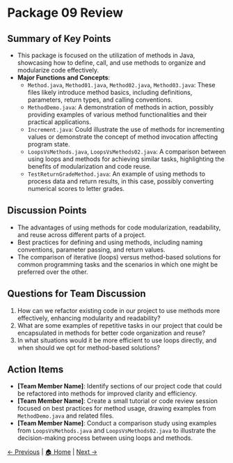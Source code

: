 # Package 09 Review

## Summary of Key Points
- This package is focused on the utilization of methods in Java, showcasing how to define, call, and use methods to organize and modularize code effectively.
- **Major Functions and Concepts**:
  - `Method.java`, `Method01.java`, `Method02.java`, `Method03.java`: These files likely introduce method basics, including definitions, parameters, return types, and calling conventions.
  - `MethodDemo.java`: A demonstration of methods in action, possibly providing examples of various method functionalities and their practical applications.
  - `Increment.java`: Could illustrate the use of methods for incrementing values or demonstrate the concept of method invocation affecting program state.
  - `LoopsVsMethods.java`, `LoopsVsMethods02.java`: A comparison between using loops and methods for achieving similar tasks, highlighting the benefits of modularization and code reuse.
  - `TestReturnGradeMethod.java`: An example of using methods to process data and return results, in this case, possibly converting numerical scores to letter grades.

## Discussion Points
- The advantages of using methods for code modularization, readability, and reuse across different parts of a project.
- Best practices for defining and using methods, including naming conventions, parameter passing, and return values.
- The comparison of iterative (loops) versus method-based solutions for common programming tasks and the scenarios in which one might be preferred over the other.

## Questions for Team Discussion
1. How can we refactor existing code in our project to use methods more effectively, enhancing modularity and readability?
2. What are some examples of repetitive tasks in our project that could be encapsulated in methods for better code organization and reuse?
3. In what situations would it be more efficient to use loops directly, and when should we opt for method-based solutions?

## Action Items
- **[Team Member Name]**: Identify sections of our project code that could be refactored into methods for improved clarity and efficiency.
- **[Team Member Name]**: Create a small tutorial or code review session focused on best practices for method usage, drawing examples from `MethodDemo.java` and related files.
- **[Team Member Name]**: Conduct a comparison study using examples from `LoopsVsMethods.java` and `LoopsVsMethods02.java` to illustrate the decision-making process between using loops and methods.

[← Previous](./Package_09_Review.md) | [🏠 Home](./README.md) | [Next →](./Package_10_Review.md)
